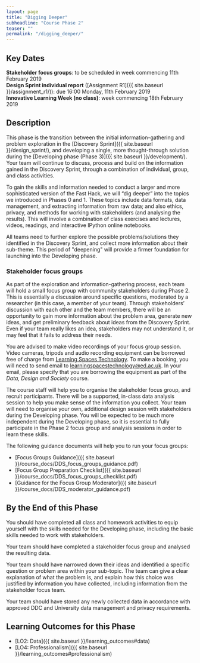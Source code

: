 ```yaml
---
layout: page
title: "Digging Deeper"
subheadline: "Course Phase 2"
teaser: ""
permalink: "/digging_deeper/"
---
```



## Key Dates

**Stakeholder focus groups**: to be scheduled in week commencing 11th February 2019  
**Design Sprint individual report** ([Assignment R1]({{ site.baseurl }}/assignment_r1/)): due 16:00 Monday, 11th February 2019   
**Innovative Learning Week (no class)**: week commencing 18th February 2019

## Description

This phase is the transition between the initial information-gathering and problem exploration in the  [Discovery Sprint]({{ site.baseurl }}/design_sprint/), and developing a single, more thought-through solution during the [Developing phase (Phase 3)]({{ site.baseurl }}/development/). Your team will continue to discuss, process and build on the information gained in the Discovery Sprint, through a combination of individual, group, and class activities.

To gain the skills and information needed to conduct a larger and more sophisticated version of the Fast Hack, we will “dig deeper” into the topics we introduced in Phases 0 and 1. These topics include data formats, data management, and extracting information from raw data; and also ethics, privacy, and methods for working with stakeholders (and analysing the results). This will involve a combination of class exercises and lectures, videos, readings, and interactive IPython online notebooks. 

All teams need to further explore the possible problems/solutions they identified in the Discovery Sprint, and collect more information about their sub-theme. This period of "deepening" will provide a firmer foundation for launching into the Developing phase.

### Stakeholder focus groups

As part of the exploration and information-gathering process, each team will hold a small focus group with community stakeholders during Phase 2. This is essentially a discussion around specific questions, moderated by a researcher (in this case, a member of your team). Through stakeholders’ discussion with each other and the team members, there will be an opportunity to gain more information about the problem area, generate new ideas, and get preliminary feedback about ideas from the Discovery Sprint. Even if your team really likes an idea, stakeholders may not understand it, or may feel that it fails to address their needs. 

You are advised to make video recordings of your focus group session. Video cameras, tripods and audio recording equipment can be borrowed free of charge from [Learning Spaces Technology](http://www.ed.ac.uk/information-services/computing/audio-visual-multi-media/audio-visual-loans/student-loans). To make a booking, you will need to send email to [learningspacestechnology@ed.ac.uk](mailto:learningspacestechnology@ed.ac.uk). In your email, please specify that you are borrowing the equipment as part of the *Data, Design and Society* course.

The course staff will help you to organise the stakeholder focus group, and recruit participants. There will be a supported, in-class data analysis session to help you make sense of the information you collect. Your team will need to organise your own, additional design session with stakeholders during the Developing phase. You will be expected to be much more independent during the Developing phase, so it is essential to fully participate in the Phase 2 focus group and analysis sessions in order to learn these skills.

The following guidance documents will help you to run your focus groups:

* [Focus Groups Guidance]({{ site.baseurl }}/course_docs/DDS_focus_groups_guidance.pdf)
* [Focus Group Preparation Checklist]({{ site.baseurl }}/course_docs/DDS_focus_groups_checklist.pdf)
* [Guidance for the Focus Group Moderator]({{ site.baseurl }}/course_docs/DDS_moderator_guidance.pdf)



## By the End of this Phase

You should have completed all class and homework activities to equip yourself with the skills needed for the Developing phase, including the basic skills needed to work with stakeholders.

Your team should have completed a stakeholder focus group and analysed the resulting data.

Your team should have narrowed down their ideas and identified a specific question or problem area within your sub-topic. The team can give a clear explanation of what the problem is, and explain how this choice was justified by information you have collected, including information from the stakeholder focus team.

Your team should have stored any newly collected data in accordance with approved DDC and University data management and privacy requirements. 


## Learning Outcomes for this Phase

* [LO2: Data]({{ site.baseurl }}/learning_outcomes#data)
* [LO4: Professionalism]({{ site.baseurl }}/learning_outcomes#professionalism)
